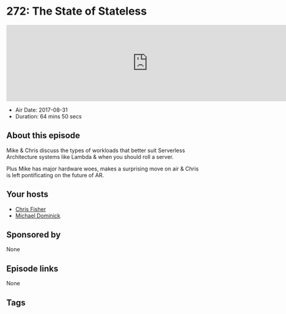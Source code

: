 # 272: The State of Stateless

<iframe src="https://player.fireside.fm/v2/MLf2ZzhC+N9nY5oTp?theme=dark" width="740" height="200" frameborder="0" scrolling="no"></iframe>

* Air Date: 2017-08-31
* Duration: 64 mins 50 secs

## About this episode

Mike & Chris discuss the types of workloads that better suit Serverless Architecture systems like Lambda & when you should roll a server.

Plus Mike has major hardware woes, makes a surprising move on air & Chris is left pontificating on the future of AR.

## Your hosts
* [Chris Fisher](https://coder.show/hosts/chrislas)
* [Michael Dominick](https://coder.show/hosts/michael)

## Sponsored by

None



## Episode links

None



## Tags

